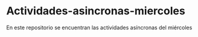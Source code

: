# Actividades-asincronas-miercoles
En este repositorio se encuentran las actividades asíncronas del miércoles 
